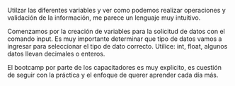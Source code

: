 Utilzar las diferentes variables y ver como podemos realizar operaciones y validación de la información, me parece un lenguaje muy intuitivo. 

Comenzamos por la creación de variables para la solicitud de datos con el comando input. Es muy importante determinar que tipo de datos vamos a ingresar para seleccionar el tipo de dato correcto.
Utilice: int, float, algunos datos llevan decimales o enteros. 


El bootcamp por parte de los capacitadores es muy explicito, es cuestión de seguir con la práctica y el enfoque de querer aprender cada día más. 
